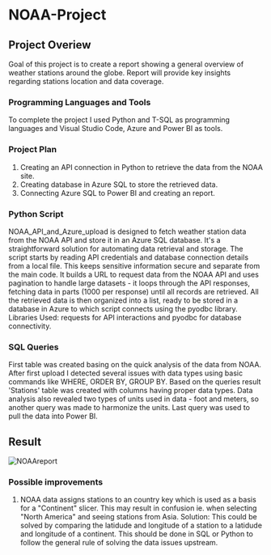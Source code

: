 # NOAA-Project

## Project Overiew
Goal of this project is to create a report showing a general overview of weather stations around the globe.
Report will provide key insights regarding stations location and data coverage.

### Programming Languages and Tools

To complete the project I used Python and T-SQL as programming languages and Visual Studio Code, Azure and Power BI as tools.

### Project Plan
1. Creating an API connection in Python to retrieve the data from the NOAA site.
2. Creating database in Azure SQL to store the retrieved data.
3. Connecting Azure SQL to Power BI and creating an report.

### Python Script
NOAA_API_and_Azure_upload is designed to fetch weather station data from the NOAA API and store it in an Azure SQL database. It's a straightforward solution for automating data retrieval and storage.
The script starts by reading API credentials and database connection details from a local file. This keeps sensitive information secure and separate from the main code. 
It builds a URL to request data from the NOAA API and uses pagination to handle large datasets - it loops through the API responses, fetching data in parts (1000 per response) until all records are retrieved.
All the retrieved data is then organized into a list, ready to be stored in a database in Azure to which script connects using the pyodbc library.
Libraries Used: requests for API interactions and pyodbc for database connectivity.

### SQL Queries
First table was created basing on the quick analysis of the data from NOAA. After first upload I detected several issues with data types using basic commands like WHERE, ORDER BY, GROUP BY.
Based on the queries result 'Stations' table was created with columns having proper data types. Data analysis also revealed two types of units used in data - foot and meters, so another query was made to harmonize the units.
Last query was used to pull the data into Power BI.

## Result

![NOAAreport](https://github.com/user-attachments/assets/2532a920-46a2-4dcb-b430-657959e0b6cb)

### Possible improvements
1. NOAA data assigns stations to an country key which is used as a basis for a "Continent" slicer. This may result in confusion ie. when selecting "North America" and seeing stations from Asia.
Solution: This could be solved by comparing the latidude and longitude of a station to a latidude and longitude of a continent. This should be done in SQL or Python to follow the general rule of solving the data issues upstream.

